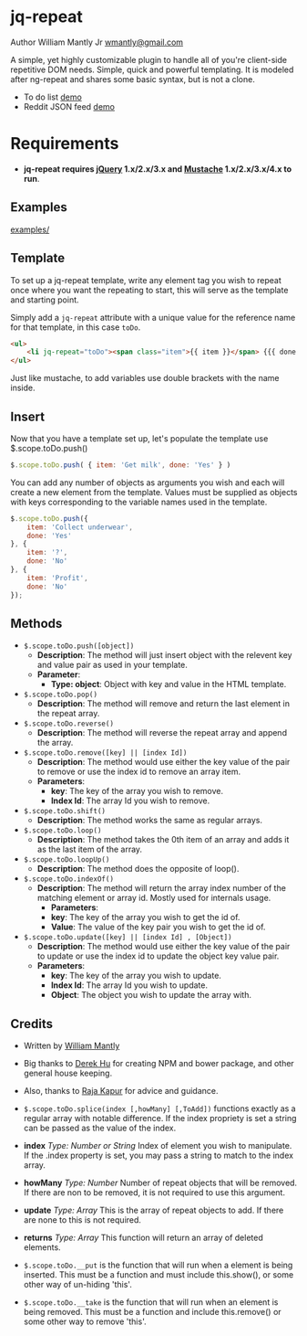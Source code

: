# jq-repeat

Author William Mantly Jr <wmantly@gmail.com>


A simple, yet highly customizable plugin to handle all of you're client-side repetitive DOM needs. Simple, quick and powerful templating. It is modeled after ng-repeat and shares some basic syntax, but is not a clone.

- To do list [demo](http://jsfiddle.net/wmantly/nLj6nr4q/)
- Reddit JSON feed [demo](http://jsfiddle.net/wmantly/sge3zr28/)

# Requirements

- **jq-repeat requires [jQuery](http://jquery.com/) 1.x/2.x/3.x and [Mustache](https://github.com/janl/mustache.js) 1.x/2.x/3.x/4.x to run**.

## Examples
[examples/](https://github.com/wmantly/jq-repeat/tree/reworked-dev/example)

## Template

To set up a jq-repeat template, write any element tag you wish to repeat once where you want the repeating to start, this will serve as the template and starting point.

Simply add a `jq-repeat` attribute with a unique value for the reference name for that template, in this case `toDo`.

```html
<ul>
	<li jq-repeat="toDo"><span class="item">{{ item }}</span> {{{ done }}}</li>
</ul>
```

Just like mustache, to add variables use double brackets with the name inside.

## Insert

Now that you have a template set up, let's populate the template use $.scope.toDo.push()

```javaScript
$.scope.toDo.push( { item: 'Get milk', done: 'Yes' } )
```

You can add any number of objects as arguments you wish and each will create a new element from the template. Values must be supplied as objects with keys corresponding to the variable names used in the template.

```javaScript
$.scope.toDo.push({
    item: 'Collect underwear',
    done: 'Yes'
}, {
    item: '?',
    done: 'No'
}, {
    item: 'Profit',
    done: 'No'
});
```

## Methods

- `$.scope.toDo.push([object])`
  - **Description**: The method will just insert object with the relevent key and value pair as used in your template.
  - **Parameter**:
    - **Type: object**: Object with key and value in the HTML template.
- `$.scope.toDo.pop()`
  - **Description**: The method will remove and return the last element in the repeat array.
- `$.scope.toDo.reverse()`
  - **Description**: The method will reverse the repeat array and append the array.
- `$.scope.toDo.remove([key] || [index Id])`
  - **Description**: The method would use either the key value of the pair to remove or use the index id to remove an array item.
  - **Parameters**:
    - **key**: The key of the array you wish to remove.
    - **Index Id**: The array Id you wish to remove.
- `$.scope.toDo.shift()`
  - **Description**: The method works the same as regular arrays.
- `$.scope.toDo.loop()`
  - **Description**: The method takes the 0th item of an array and adds it as the last item of the array.
- `$.scope.toDo.loopUp()`
  - **Description**: The method does the opposite of loop(). 
- `$.scope.toDo.indexOf()`
  - **Description**:  The method will return the array index number of the matching element or array id. Mostly used for internals usage.
    - **Parameters**:
    - **key**: The key of the array you wish to get the id of.
    - **Value**: The value of the key pair you wish to get the id of.
- `$.scope.toDo.update([key] || [index Id] , [Object])`
  - **Description**: The method would use either the key value of the pair to update or use the index id to update the object key value pair.
  - **Parameters**:
    - **key**: The key of the array you wish to update.
    - **Index Id**: The array Id you wish to update.
    - **Object**: The object you wish to update the array with.

## Credits

- Written by [William Mantly](https://github.com/wmantly)
- Big thanks to [Derek Hu](https://github.com/derek-dchu) for creating NPM and bower package, and other general house keeping.
- Also, thanks to [Raja Kapur](https://github.com/aonic) for advice and guidance.




- `$.scope.toDo.splice(index [,howMany] [,ToAdd])` functions exactly as a regular array with notable difference. If the index propriety is set a string can be passed as the value of the index.
- **index** _Type: Number or String_
  Index of element you wish to manipulate. If the .index property is set, you may pass a string to match to the index array.
- **howMany** _Type: Number_
  Number of repeat objects that will be removed. If there are non to be removed, it is not required to use this argument.
- **update** _Type: Array_
  This is the array of repeat objects to add. If there are none to this is not required.
- **returns** _Type: Array_
  This function will return an array of deleted elements.

- `$.scope.toDo.__put` is the function that will run when a element is being inserted. This must be a function and must include this.show(), or some other way of un-hiding 'this'.
- `$.scope.toDo.__take` is the function that will run when an element is being removed. This must be a function and include this.remove() or some other way to remove 'this'.
